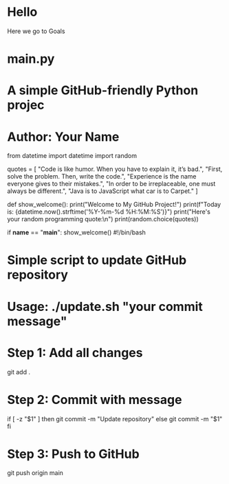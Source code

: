 # Hello
Here we go to Goals
# main.py
# A simple GitHub-friendly Python projec
# Author: Your Name

from datetime import datetime
import random

quotes = [
    "Code is like humor. When you have to explain it, it’s bad.",
    "First, solve the problem. Then, write the code.",
    "Experience is the name everyone gives to their mistakes.",
    "In order to be irreplaceable, one must always be different.",
    "Java is to JavaScript what car is to Carpet."
]

def show_welcome():
    print("Welcome to My GitHub Project!")
    print(f"Today is: {datetime.now().strftime('%Y-%m-%d %H:%M:%S')}")
    print("Here's your random programming quote:\n")
    print(random.choice(quotes))

if __name__ == "__main__":
    show_welcome()
    #!/bin/bash
# Simple script to update GitHub repository
# Usage: ./update.sh "your commit message"

# Step 1: Add all changes
git add .

# Step 2: Commit with message
if [ -z "$1" ]
then
  git commit -m "Update repository"
else
  git commit -m "$1"
fi

# Step 3: Push to GitHub
git push origin main

